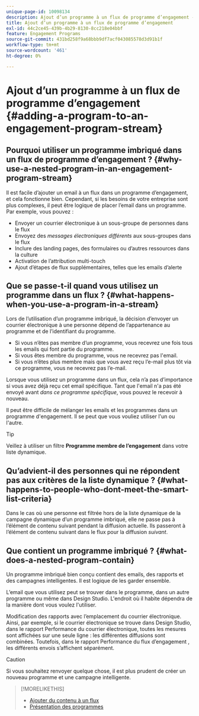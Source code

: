 ```yaml
---
unique-page-id: 10098134
description: Ajout d’un programme à un flux de programme d’engagement - Documents Marketo - Documentation du produit
title: Ajout d’un programme à un flux de programme d’engagement
exl-id: 44c2ce45-439b-4b29-8130-8cc218e04bbf
feature: Engagement Programs
source-git-commit: 431bd258f9a68bbb9df7acf043085578d3d91b1f
workflow-type: tm+mt
source-wordcount: '461'
ht-degree: 0%

---
```


# Ajout d’un programme à un flux de programme d’engagement {#adding-a-program-to-an-engagement-program-stream}

## Pourquoi utiliser un programme imbriqué dans un flux de programme d’engagement ? {#why-use-a-nested-program-in-an-engagement-program-stream}

Il est facile d’ajouter un email à un flux dans un programme d’engagement, et cela fonctionne bien. Cependant, si les besoins de votre entreprise sont plus complexes, il peut être logique de placer l’email dans un programme. Par exemple, vous pouvez :

* Envoyer un courrier électronique à un sous-groupe de personnes dans le flux
* Envoyez des *messages électroniques différents* aux sous-groupes dans le flux
* Inclure des landing pages, des formulaires ou d’autres ressources dans la culture
* Activation de l’attribution multi-touch
* Ajout d’étapes de flux supplémentaires, telles que les emails d’alerte

## Que se passe-t-il quand vous utilisez un programme dans un flux ? {#what-happens-when-you-use-a-program-in-a-stream}

Lors de l’utilisation d’un programme imbriqué, la décision d’envoyer un courrier électronique à une personne dépend de l’appartenance au programme et de l’identifiant du programme.

* Si vous n’êtes pas membre d’un programme, vous recevrez une fois tous les emails qui font partie du programme.
* Si vous êtes membre du programme, vous ne recevrez pas l&#39;email.
* Si vous n’êtes plus membre mais que vous avez reçu l’e-mail plus tôt via ce programme, vous ne recevrez pas l’e-mail.

Lorsque vous utilisez un programme dans un flux, cela n’a pas d’importance si vous avez déjà reçu cet email spécifique. Tant que l&#39;email n&#39;a pas été envoyé avant *dans ce programme spécifique*, vous pouvez le recevoir à nouveau.

Il peut être difficile de mélanger les emails et les programmes dans un programme d&#39;engagement. Il se peut que vous vouliez utiliser l&#39;un ou l&#39;autre.

>[!TIP]
>
>Veillez à utiliser un filtre **Programme membre de l’engagement** dans votre liste dynamique.

## Qu’advient-il des personnes qui ne répondent pas aux critères de la liste dynamique ? {#what-happens-to-people-who-dont-meet-the-smart-list-criteria}

Dans le cas où une personne est filtrée hors de la liste dynamique de la campagne dynamique d’un programme imbriqué, elle ne passe pas à l’élément de contenu suivant pendant la diffusion actuelle. Ils passeront à l’élément de contenu suivant dans le flux pour la diffusion *suivant*.

## Que contient un programme imbriqué ? {#what-does-a-nested-program-contain}

Un programme imbriqué bien conçu contient des emails, des rapports et des campagnes intelligentes. Il est logique de les garder ensemble.

L’email que vous utilisez peut se trouver dans le programme, dans un autre programme ou même dans Design Studio. L&#39;endroit où il habite dépendra de la manière dont vous voulez l&#39;utiliser.

Modification des rapports avec l’emplacement du courrier électronique. Ainsi, par exemple, si le courrier électronique se trouve dans Design Studio, dans le rapport Performance du courrier électronique, toutes les mesures sont affichées sur une seule ligne : les différentes diffusions sont combinées. Toutefois, dans le rapport Performance du flux d’engagement , les différents envois s’affichent séparément.

>[!CAUTION]
>
>Si vous souhaitez renvoyer quelque chose, il est plus prudent de créer un nouveau programme et une campagne intelligente.

>[!MORELIKETHIS]
>
>* [Ajouter du contenu à un flux](/help/marketo/product-docs/email-marketing/drip-nurturing/creating-an-engagement-program/add-content-to-a-stream.md)
>* [Présentation des programmes](/help/marketo/product-docs/core-marketo-concepts/programs/creating-programs/understanding-programs.md)
